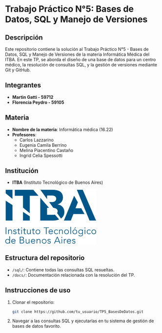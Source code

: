 # Trabajo Práctico N°5: Bases de Datos, SQL y Manejo de Versiones

## Descripción
Este repositorio contiene la solución al Trabajo Práctico N°5 - Bases de Datos, SQL y Manejo de Versiones de la materia Informática Médica del ITBA. En este TP, se aborda el diseño de una base de datos para un centro médico, la resolución de consultas SQL, y la gestión de versiones mediante Git y GitHub.

## Integrantes
- **Martin Gatti - 59712**
- **Florencia Peydro - 59105**

## Materia
- **Nombre de la materia**: Informática médica (16.22)
- **Profesores**:
  - Carlos Lazzarino
  - Eugenia Camila Berrino
  - Melina Piacentino Castaño
  - Ingrid Celia Spessotti
  
## Institución
- **ITBA** (Instituto Tecnológico de Buenos Aires)

<img src="/ITBALOGO.png" alt="logo-itba" style="width:300px;"/>

## Estructura del repositorio
- `/sql/`: Contiene todas las consultas SQL resueltas.
- `/docs/`: Documentación relacionada con la resolución del TP.

## Instrucciones de uso
1. Clonar el repositorio:
    ```bash
    git clone https://github.com/tu_usuario/TP5_BasesDeDatos.git
    ```

2. Navegar a las consultas SQL y ejecutarlas en tu sistema de gestión de bases de datos favorito.
